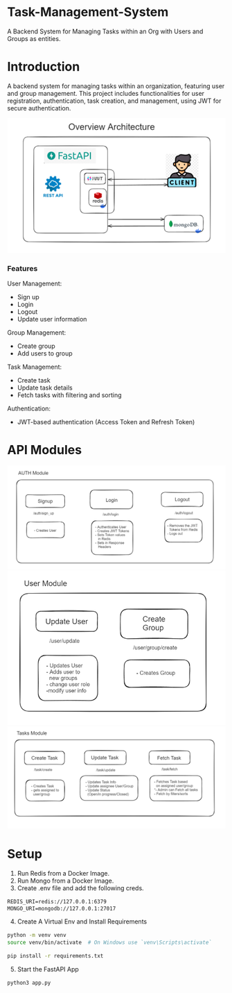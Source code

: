 # Task-Management-System
A Backend System for Managing Tasks within an Org with Users and Groups as entities.

# Introduction
A backend system for managing tasks within an organization, featuring user and group management. This project includes functionalities for user registration, authentication, task creation, and management, using JWT for secure authentication.

![img.png](img.png)

### Features
User Management:
- Sign up
- Login
- Logout
- Update user information

Group Management:
- Create group
- Add users to group

Task Management:
- Create task
- Update task details
- Fetch tasks with filtering and sorting

Authentication:
- JWT-based authentication (Access Token and Refresh Token)

# API Modules

![Auth.png](Auth.png)
![user.png](user.png)
![task.png](task.png)

# Setup

1. Run Redis from a Docker Image.
2. Run Mongo from a Docker Image.
3. Create .env file and add the following creds.

```text
REDIS_URI=redis://127.0.0.1:6379
MONGO_URI=mongodb://127.0.0.1:27017
```
4. Create A Virtual Env and Install Requirements
```bash
python -m venv venv
source venv/bin/activate  # On Windows use `venv\Scripts\activate`
```
```bash
pip install -r requirements.txt
```
5. Start the FastAPI App
```bash
python3 app.py
```

